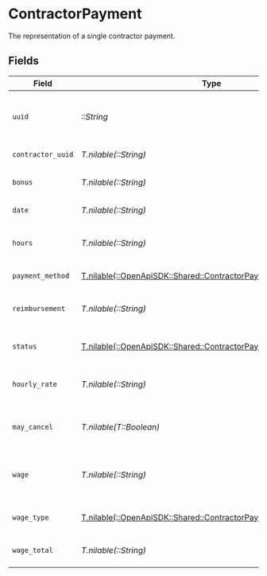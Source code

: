 # ContractorPayment

The representation of a single contractor payment.


## Fields

| Field                                                                                                                    | Type                                                                                                                     | Required                                                                                                                 | Description                                                                                                              |
| ------------------------------------------------------------------------------------------------------------------------ | ------------------------------------------------------------------------------------------------------------------------ | ------------------------------------------------------------------------------------------------------------------------ | ------------------------------------------------------------------------------------------------------------------------ |
| `uuid`                                                                                                                   | *::String*                                                                                                               | :heavy_check_mark:                                                                                                       | The unique identifier of the contractor payment in Gusto.                                                                |
| `contractor_uuid`                                                                                                        | *T.nilable(::String)*                                                                                                    | :heavy_minus_sign:                                                                                                       | The UUID of the contractor.                                                                                              |
| `bonus`                                                                                                                  | *T.nilable(::String)*                                                                                                    | :heavy_minus_sign:                                                                                                       | The bonus amount in the payment.                                                                                         |
| `date`                                                                                                                   | *T.nilable(::String)*                                                                                                    | :heavy_minus_sign:                                                                                                       | The payment date.                                                                                                        |
| `hours`                                                                                                                  | *T.nilable(::String)*                                                                                                    | :heavy_minus_sign:                                                                                                       | The number of hours worked for the payment.                                                                              |
| `payment_method`                                                                                                         | [T.nilable(::OpenApiSDK::Shared::ContractorPaymentPaymentMethod)](../../models/shared/contractorpaymentpaymentmethod.md) | :heavy_minus_sign:                                                                                                       | The payment method.                                                                                                      |
| `reimbursement`                                                                                                          | *T.nilable(::String)*                                                                                                    | :heavy_minus_sign:                                                                                                       | The reimbursement amount in the payment.                                                                                 |
| `status`                                                                                                                 | [T.nilable(::OpenApiSDK::Shared::ContractorPaymentStatus)](../../models/shared/contractorpaymentstatus.md)               | :heavy_minus_sign:                                                                                                       | Contractor payment status                                                                                                |
| `hourly_rate`                                                                                                            | *T.nilable(::String)*                                                                                                    | :heavy_minus_sign:                                                                                                       | The rate per hour worked for the payment.                                                                                |
| `may_cancel`                                                                                                             | *T.nilable(T::Boolean)*                                                                                                  | :heavy_minus_sign:                                                                                                       | Determine if the contractor payment can be cancelled.                                                                    |
| `wage`                                                                                                                   | *T.nilable(::String)*                                                                                                    | :heavy_minus_sign:                                                                                                       | The fixed wage of the payment, regardless of hours worked.                                                               |
| `wage_type`                                                                                                              | [T.nilable(::OpenApiSDK::Shared::ContractorPaymentWageType)](../../models/shared/contractorpaymentwagetype.md)           | :heavy_minus_sign:                                                                                                       | The wage type for the payment.                                                                                           |
| `wage_total`                                                                                                             | *T.nilable(::String)*                                                                                                    | :heavy_minus_sign:                                                                                                       | (hours * hourly_rate) + wage + bonus                                                                                     |
